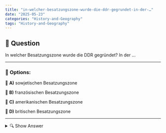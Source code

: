 ```yaml
---
title: "in-welcher-besatzungszone-wurde-die-ddr-gegrundet-in-der-…"
date: "2025-05-23"
categories: "History-and-Geography"
tags: "History-and-Geography"
---
```


## 📌 **Question**

In welcher Besatzungszone wurde die DDR gegründet? In der …



---

### 📝 **Options:**

🔘 **A)** sowjetischen Besatzungszone

🔘 **B)** französischen Besatzungszone

🔘 **C)** amerikanischen Besatzungszone

🔘 **D)** britischen Besatzungszone

---

<details>
  <summary>🔍 Show Answer</summary>

  <p>
💡  <b>Correct Answer:</b>  a
  </p>
  <p>
    📖<b>Explanation:</b>
    Nach dem Zweiten Weltkrieg wurde Deutschland in vier Besatzungszonen aufgeteilt, die von den Siegermächten USA, Großbritannien, Frankreich und der Sowjetunion kontrolliert wurden. Die Deutsche Demokratische Republik (DDR) wurde aus der sowjetischen Besatzungszone gegründet, als Reaktion auf die Bildung der Bundesrepublik Deutschland in den westlichen Zonen. Die Gründung der DDR erfolgte am 7. Oktober 1949, und sie existierte bis zur Wiedervereinigung Deutschlands am 3. Oktober 1990. Die sowjetische Besatzungszone spielte eine entscheidende Rolle bei der Bildung und Gestaltung der politischen Identität der DDR.
  </p>
</details>

